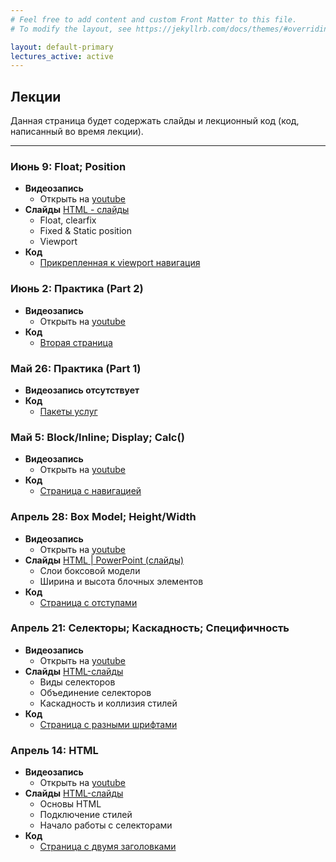 ```yaml
---
# Feel free to add content and custom Front Matter to this file.
# To modify the layout, see https://jekyllrb.com/docs/themes/#overriding-theme-defaults

layout: default-primary
lectures_active: active
---
```

<section class="info">
          <h2 class="info-header">Лекции</h2>
          <p>
            Данная страница будет содержать слайды и лекционный код (код,
            написанный во время лекции).
          </p>
          <hr />
</section>

<section>
  <h3 class="topic">Июнь 9: Float; Position</h3>
  <ul>
    <li>
      <strong>Видеозапись</strong>
      <ul>
        <li>Открыть на <a target="_blank"
        href="https://youtu.be/_on12aZnsLo"
            >youtube</a
          >
        </li>
      </ul>
    </li>
    <li>
      <strong>Слайды</strong>
      <a
        href="{{ site.url }}/assets/material/week6/presentation6.zip"
        >HTML - слайды</a
      >
      <ul>
        <li>Float, clearfix</li>
        <li>Fixed & Static position</li>
        <li>Viewport</li>
      </ul>
    </li>
    <li>
      <strong>Код</strong>
      <ul>
        <li>
          <a href="{{ site.url }}/assets/material/week6/code6.zip"
            >Прикрепленная к viewport навигация</a
          >
        </li>
      </ul>
    </li>
  </ul>
  <h3 class="topic">Июнь 2: Практика (Part 2)</h3>
  <ul>
    <li>
      <strong>Видеозапись</strong>
      <ul>
        <li>Открыть на <a target="_blank"
        href="https://youtu.be/N6RafN_8Zeg"
            >youtube</a
          >
        </li>
      </ul>
    </li>
    <li>
      <strong>Код</strong>
      <ul>
        <li>
          <a href="{{ site.url }}/assets/material/week5/code5.zip"
            >Вторая страница</a
          >
        </li>
      </ul>
    </li>
  </ul>
  <h3 class="topic">Май 26: Практика (Part 1)</h3>
  <ul>
    <li>
      <strong>Видеозапись отсутствует</strong>
    </li>
    <li>
      <strong>Код</strong>
      <ul>
        <li>
          <a href="{{ site.url }}/assets/material/week4/code4.zip"
            >Пакеты услуг</a
          >
        </li>
      </ul>
    </li>
  </ul>
  <h3 class="topic">Май 5: Block/Inline; Display; Calc()</h3>
  <ul>
    <li>
      <strong>Видеозапись</strong>
      <ul>
        <li>Открыть на <a target="_blank"
        href="https://youtu.be/baiky34O-3U"
            >youtube</a
          >
        </li>
      </ul>
    </li>
    <li>
      <strong>Код</strong>
      <ul>
        <li>
          <a href="{{ site.url }}/assets/material/week3/code3.zip"
            >Страница с навигацией</a
          >
        </li>
      </ul>
    </li>
  </ul>
  <h3 class="topic">Апрель 28: Box Model; Height/Width</h3>
  <ul>
    <li>
      <strong>Видеозапись</strong>
      <ul>
        <li>Открыть на <a target="_blank"
        href="https://youtu.be/7_NczYCR1t0"
            >youtube</a
          >
        </li>
      </ul>
    </li>
    <li>
      <strong>Слайды</strong>
      <a
        href="{{ site.url }}/assets/material/week2/presentation2.zip"
        >HTML | PowerPoint (слайды)</a
      >
      <ul>
        <li>Слои боксовой модели</li>
        <li>Ширина и высота блочных элементов</li>
      </ul>
    </li>
    <li>
      <strong>Код</strong>
      <ul>
        <li>
          <a href="{{ site.url }}/assets/material/week2/code2.zip"
            >Страница с отступами</a
          >
        </li>
      </ul>
    </li>
  </ul>
  <h3 class="topic">Апрель 21: Селекторы; Каскадность; Специфичность</h3>
  <ul>
    <li>
      <strong>Видеозапись</strong>
      <ul>
        <li>Открыть на <a target="_blank"
        href="https://youtu.be/co1Y8xZgch4"
            >youtube</a
          >
        </li>
      </ul>
    </li>
    <li>
      <strong>Слайды</strong>
      <a
        href="{{ site.url }}/assets/material/week1/presentation1.zip"
        >HTML-слайды</a
      >
      <ul>
        <li>Виды селекторов</li>
        <li>Объединение селекторов</li>
        <li>Каскадность и коллизия стилей</li>
      </ul>
    </li>
    <li>
      <strong>Код</strong>
      <ul>
        <li>
          <a href="{{ site.url }}/assets/material/week1/code1.zip"
            >Страница с разными шрифтами</a
          >
        </li>
      </ul>
    </li>
  </ul>
  <h3 class="topic">Апрель 14: HTML</h3>
  <ul>
    <li>
      <strong>Видеозапись</strong>
      <ul>
        <li>Открыть на <a target="_blank"
        href="https://youtu.be/H5iXZn34eIg"
            >youtube</a
          >
        </li>
      </ul>
    </li>
    <li>
      <strong>Слайды</strong>
      <a
        href="{{ site.url }}/assets/material/week0/presentation0.zip"
        >HTML-слайды</a
      >
      <ul>
        <li>Основы HTML</li>
        <li>Подключение стилей</li>
        <li>Начало работы с селекторами</li>
      </ul>
    </li>
    <li>
      <strong>Код</strong>
      <ul>
        <li>
          <a href="{{ site.url }}/assets/material/week0/code0.zip"
            >Страница с двумя заголовками</a
          >
        </li>
      </ul>
    </li>
  </ul>

  <!-- <h3 class="topic">Апрель 2: Каскадность; Модели; Box;</h3>
  <ul>
    <li>
      <strong>Слайды</strong>
      <a
        href="https://docs.google.com/presentation/d/1W3B68eT5fqYJJncCzWiAA3IRfNEywbJJ1elCjGecFlM/edit#slide=id.p"
        >Google slides</a
      >
      / <a href="26/lecture26.pdf">lecture26.pdf</a>
      <ul>
        <li>Middleware and Routes</li>
        <li>Single-page web app</li>
        <li>More MongoDB examples</li>
        <li>Authentication</li>
      </ul>
    </li>
    <li>
      <strong>Код</strong>
      <ul>
        <li>
          <a href="https://github.com/yayinternet/module-examples"
            >Modules and Routes</a
          >
        </li>
        <li>
          <a href="https://github.com/yayinternet/cross-stitch-examples"
            >Cross-stitch examples</a
          >
        </li>
      </ul>
    </li>
  </ul> -->
</section>